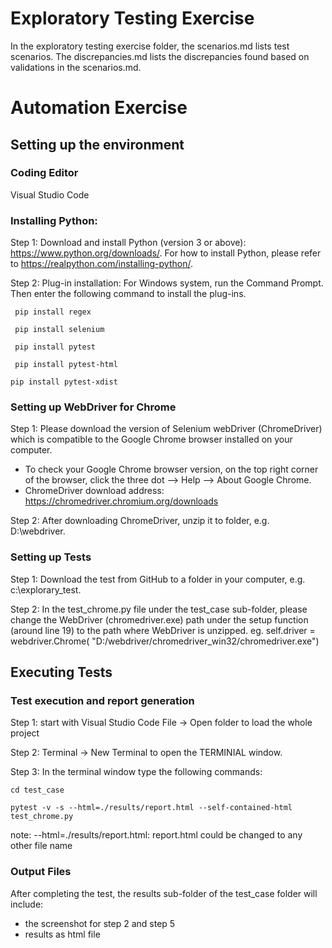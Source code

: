 # Exploratory Testing Exercise

In the exploratory testing exercise folder, the scenarios.md lists test scenarios. The discrepancies.md lists the discrepancies found based on validations in the scenarios.md.

# Automation Exercise

## Setting up the environment

### Coding Editor

Visual Studio Code

### Installing Python:

Step 1: Download and install Python (version 3 or above): https://www.python.org/downloads/. For how to install Python, please refer to https://realpython.com/installing-python/.

Step 2: Plug-in installation: For Windows system, run the Command Prompt. Then enter the following command to install the plug-ins.

```
 pip install regex
```

```
 pip install selenium
```

```
 pip install pytest
```

```
 pip install pytest-html
```

```
pip install pytest-xdist
```

### Setting up WebDriver for Chrome

Step 1: Please download the version of Selenium webDriver (ChromeDriver) which is compatible to the Google Chrome browser installed on your computer.

- To check your Google Chrome browser version, on the top right corner of the browser, click the three dot --> Help --> About Google Chrome.
- ChromeDriver download address: https://chromedriver.chromium.org/downloads

Step 2: After downloading ChromeDriver, unzip it to folder, e.g. D:\webdriver.

### Setting up Tests

Step 1: Download the test from GitHub to a folder in your computer, e.g. c:\explorary_test.

Step 2: In the test_chrome.py file under the test_case sub-folder, please change the WebDriver (chromedriver.exe) path under the setup function (around line 19) to the path where WebDriver is unzipped.
eg. self.driver = webdriver.Chrome(
"D:/webdriver/chromedriver_win32/chromedriver.exe")

## Executing Tests

### Test execution and report generation

Step 1: start with Visual Studio Code File -> Open folder to load the whole project

Step 2: Terminal -> New Terminal to open the TERMINIAL window.

Step 3: In the terminal window type the following commands:

```
cd test_case
```

```
pytest -v -s --html=./results/report.html --self-contained-html test_chrome.py
```

note: --html=./results/report.html: report.html could be changed to any other file name

### Output Files

After completing the test, the results sub-folder of the test_case folder will include:

- the screenshot for step 2 and step 5
- results as html file
